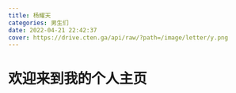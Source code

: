 ```yaml
---
title: 杨耀天
categories: 男生们
date: 2022-04-21 22:42:37
cover: https://drive.cten.ga/api/raw/?path=/image/letter/y.png
---
```

# 欢迎来到我的个人主页